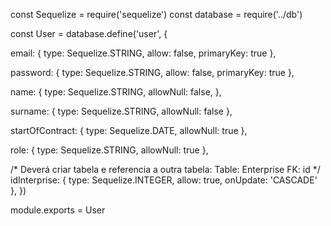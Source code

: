 const Sequelize = require('sequelize')
const database = require('../db')

const User = database.define('user', {

  email: {
    type: Sequelize.STRING,
    allow: false,
    primaryKey: true
  },

  password: {
    type: Sequelize.STRING,
    allow: false,
    primaryKey: true
  },

  name: {
    type: Sequelize.STRING,
    allowNull: false,
  },

  surname: {
    type: Sequelize.STRING,
    allowNull: false
  },

  startOfContract: {
    type: Sequelize.DATE,
    allowNull: true
  },

  role: {
    type: Sequelize.STRING,
    allowNull: true
  },

  /* Deverá criar tabela e referencia a outra tabela:
      Table: Enterprise
      FK: id
  */
  idInterprise: {
    type: Sequelize.INTEGER,
    allow: true,
    onUpdate: 'CASCADE'
  },
})

module.exports = User